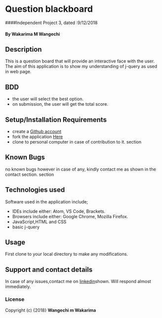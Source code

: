 # Question blackboard
####Independent Project 3, dated :9/12/2018
#### By **Wakarima M Wangechi**
## Description
This is a question board that will provide an interactive face with the user. The aim of this application is to show my understanding of j-query as used in web page.

## BDD
* the user will select the best option.
* on submission, the user will get the total score.

## Setup/Installation Requirements
* create a [Github account](https://github.com)
* fork the application [Here](https://github.com/MargaretW/Question-board)
* clone to personal computer in case of contribution to it.
section
## Known Bugs
no known bugs however in case of any, kindly contact me as shown in the contact section.
section
## Technologies used
Software used in the application include;
* IDEs include either: Atom, VS Code, Brackets.
* Browsers include either: Google Chrome, Mozilla Firefox.
* JavaScript,HTML and CSS
* basic j-query
## Usage
First clone to your local directory to make any modifications.
## Support and contact details
In case of any issues,contact me on [linkedin](https://www.linkedin.com/in/margaret-wangechi/)shown. Will respond almost immediately.
### License
Copyright (c) {2018}
**Wangechi m Wakarima**
